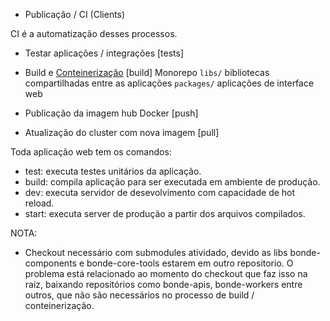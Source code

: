 
- Publicação / CI (Clients)

CI é a automatização desses processos.

- Testar aplicações / integrações [tests]

- Build e [Conteinerização](https://www.redhat.com/pt-br/topics/cloud-native-apps/what-is-containerization) [build]
      Monorepo
      `libs/` bibliotecas compartilhadas entre as aplicações
      `packages/` aplicações de interface web

- Publicação da imagem hub Docker [push]

- Atualização do cluster com nova imagem [pull]

Toda aplicação web tem os comandos:
  - test: executa testes unitários da aplicação.
  - build: compila aplicação para ser executada em ambiente de produção.
  - dev: executa servidor de desevolvimento com capacidade de hot reload.
  - start: executa server de produção a partir dos arquivos compilados.


NOTA:
  - Checkout necessário com submodules atividado, devido as libs bonde-components e bonde-core-tools estarem em outro repositorio. O problema está relacionado ao momento do checkout que faz isso na raiz, baixando repositórios como bonde-apis, bonde-workers entre outros, que não são necessários no processo de build / conteinerização.